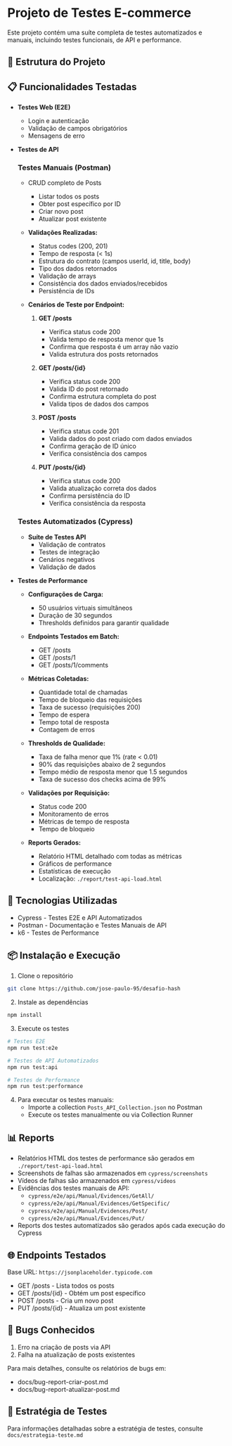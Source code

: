 # Projeto de Testes E-commerce

Este projeto contém uma suíte completa de testes automatizados e manuais, incluindo testes funcionais, de API e performance.

## 🚀 Estrutura do Projeto

## 📋 Funcionalidades Testadas

- **Testes Web (E2E)**
  - Login e autenticação
  - Validação de campos obrigatórios
  - Mensagens de erro

- **Testes de API**
  
  ### Testes Manuais (Postman)
  - CRUD completo de Posts
    - Listar todos os posts
    - Obter post específico por ID
    - Criar novo post
    - Atualizar post existente
  
  - **Validações Realizadas:**
    - Status codes (200, 201)
    - Tempo de resposta (< 1s)
    - Estrutura do contrato (campos userId, id, title, body)
    - Tipo dos dados retornados
    - Validação de arrays
    - Consistência dos dados enviados/recebidos
    - Persistência de IDs

  - **Cenários de Teste por Endpoint:**
    1. **GET /posts**
       - Verifica status code 200
       - Valida tempo de resposta menor que 1s
       - Confirma que resposta é um array não vazio
       - Valida estrutura dos posts retornados

    2. **GET /posts/{id}**
       - Verifica status code 200
       - Valida ID do post retornado
       - Confirma estrutura completa do post
       - Valida tipos de dados dos campos

    3. **POST /posts**
       - Verifica status code 201
       - Valida dados do post criado com dados enviados
       - Confirma geração de ID único
       - Verifica consistência dos campos

    4. **PUT /posts/{id}**
       - Verifica status code 200
       - Valida atualização correta dos dados
       - Confirma persistência do ID
       - Verifica consistência da resposta

  ### Testes Automatizados (Cypress)
  - **Suíte de Testes API**
    - Validação de contratos
    - Testes de integração
    - Cenários negativos
    - Validação de dados

- **Testes de Performance**
  - **Configurações de Carga:**
    - 50 usuários virtuais simultâneos
    - Duração de 30 segundos
    - Thresholds definidos para garantir qualidade

  - **Endpoints Testados em Batch:**
    - GET /posts
    - GET /posts/1
    - GET /posts/1/comments

  - **Métricas Coletadas:**
    - Quantidade total de chamadas
    - Tempo de bloqueio das requisições
    - Taxa de sucesso (requisições 200)
    - Tempo de espera
    - Tempo total de resposta
    - Contagem de erros

  - **Thresholds de Qualidade:**
    - Taxa de falha menor que 1% (rate < 0.01)
    - 90% das requisições abaixo de 2 segundos
    - Tempo médio de resposta menor que 1.5 segundos
    - Taxa de sucesso dos checks acima de 99%

  - **Validações por Requisição:**
    - Status code 200
    - Monitoramento de erros
    - Métricas de tempo de resposta
    - Tempo de bloqueio

  - **Reports Gerados:**
    - Relatório HTML detalhado com todas as métricas
    - Gráficos de performance
    - Estatísticas de execução
    - Localização: `./report/test-api-load.html`

## 🔧 Tecnologias Utilizadas

- Cypress - Testes E2E e API Automatizados
- Postman - Documentação e Testes Manuais de API
- k6 - Testes de Performance

## 📦 Instalação e Execução

1. Clone o repositório
```bash
git clone https://github.com/jose-paulo-95/desafio-hash
```

2. Instale as dependências
```bash
npm install
```

3. Execute os testes
```bash
# Testes E2E
npm run test:e2e

# Testes de API Automatizados
npm run test:api

# Testes de Performance
npm run test:performance
```

4. Para executar os testes manuais:
   - Importe a collection `Posts_API_Collection.json` no Postman
   - Execute os testes manualmente ou via Collection Runner

## 📊 Reports

- Relatórios HTML dos testes de performance são gerados em `./report/test-api-load.html`
- Screenshots de falhas são armazenados em `cypress/screenshots`
- Vídeos de falhas são armazenados em `cypress/videos`
- Evidências dos testes manuais de API:
  - `cypress/e2e/api/Manual/Evidences/GetAll/`
  - `cypress/e2e/api/Manual/Evidences/GetSpecific/`
  - `cypress/e2e/api/Manual/Evidences/Post/`
  - `cypress/e2e/api/Manual/Evidences/Put/`
- Reports dos testes automatizados são gerados após cada execução do Cypress

## 🌐 Endpoints Testados

Base URL: `https://jsonplaceholder.typicode.com`

- GET /posts - Lista todos os posts
- GET /posts/{id} - Obtém um post específico
- POST /posts - Cria um novo post
- PUT /posts/{id} - Atualiza um post existente

## 🐛 Bugs Conhecidos

1. Erro na criação de posts via API
2. Falha na atualização de posts existentes

Para mais detalhes, consulte os relatórios de bugs em:
- docs/bug-report-criar-post.md
- docs/bug-report-atualizar-post.md

## 📝 Estratégia de Testes

Para informações detalhadas sobre a estratégia de testes, consulte `docs/estrategia-teste.md`